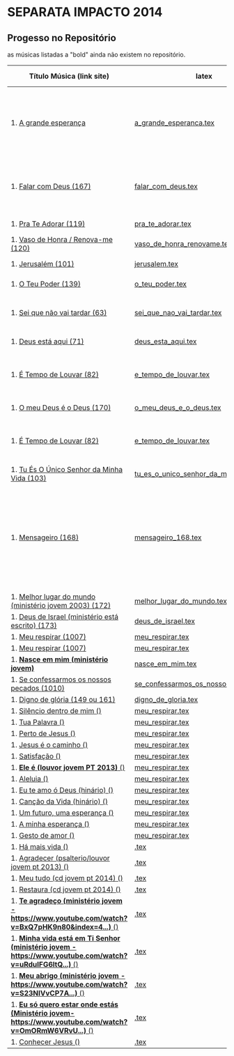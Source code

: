 SEPARATA IMPACTO 2014
=================================

Progesso no Repositório
-----------------------

as músicas listadas a "bold" ainda não existem no repositório.

| Título Música (link site)            									                    |   latex                                                                     | revisão feita por ... 		|
| ----------------------------------------------------------------------                    | -----------------------------------------------------------------------   | ------------------------------|
| 1. [A grande esperança](http://www.psalterio.net/158)					                    | [a_grande_esperanca.tex](../../songs/pt/a_grande_esperanca.tex)           | MN, confirmado com a separata mas acordes coro um pouco diff.										| 								|
| 1. [Falar com Deus (167)](http://www.psalterio.net/167) 						            | [falar_com_deus.tex](../../songs/pt/falar_com_deus.tex)             		| MN: 1a revisao ok, faltam acordes ultima estrofe								|
| 1. [Pra Te Adorar (119)](http://www.psalterio.net/119) 						            | [pra_te_adorar.tex](../../songs/pt/pra_te_adorar.tex)             		| MN: 1a revisao ok,								|
| 1. [Vaso de Honra / Renova-me (120)](http://www.psalterio.net/120) 			            | [vaso_de_honra_renovame.tex](../../songs/pt/vaso_de_honra_renovame.tex)   | MN: 1a revisao ok,								|
| 1. [Jerusalém (101)](http://www.psalterio.net/101) 					 		            | [jerusalem.tex](../../songs/pt/jerusalem.tex)             				| MN: 1a revisao ok,								|
| 1. [O Teu Poder (139)](http://www.psalterio.net/139) 					 	                | [o_teu_poder.tex](../../songs/pt/o_teu_poder.tex)             			| MN: falta acordes								|
| 1. [Sei que não vai tardar (63)](http://www.psalterio.net/63)				                | [sei_que_nao_vai_tardar.tex](../../songs/pt/sei_que_nao_vai_tardar.tex)  	| MN: falt acordes ultimas estrofes								|
| 1. [Deus está aqui (71)](http://www.psalterio.net/71) 						            | [deus_esta_aqui.tex](../../songs/pt/deus_esta_aqui.tex)             		| MN: 1a revisao ok,								|
| 1. [É Tempo de Louvar (82)](http://www.psalterio.net/82) 						            | [e_tempo_de_louvar.tex](../../songs/pt/e_tempo_de_louvar.tex) 	        | MN: 1a revisao ok, faltam acordes 2a estrofe								|
| 1. [O meu Deus é o Deus (170)](http://www.psalterio.net/170)					            | [o_meu_deus_e_o_deus.tex](../../songs/pt/o_meu_deus_e_o_deus.tex)         | MN: falta acordes								|
| 1. [É Tempo de Louvar (82)](http://www.psalterio.net/82) 						            | [e_tempo_de_louvar.tex](../../songs/pt/e_tempo_de_louvar.tex) 	        | MN: 1a revisao ok, faltam acordes 2a estrofe								|
| 1. [Tu És O Único Senhor da Minha Vida (103)](http://www.psalterio.net/103)	            | [tu_es_o_unico_senhor_da_minha_vida.tex](../../songs/pt/tu_es_o_unico_senhor_da_minha_vida.tex) | MN: 1a revisao ok,								|
| 1. [Mensageiro (168)](http://www.psalterio.net/168) 					 		            | [mensageiro_168.tex](../../songs/pt/mensageiro.tex)          				| MN: falta acordes, existem 2 versoes, uma em A outra em C, devia-se so escolher 1, alternativa [Mensageiro (168)](http://www.psalterio.net/168) 									|
| 1. [Melhor lugar do mundo (ministério jovem 2003) (172)](http://www.psalterio.net/172)	| [melhor_lugar_do_mundo.tex](../../songs/pt/melhor_lugar_do_mundo.tex) | MN: faltam acordes								|
| 1. [Deus de Israel (ministério está escrito) (173)](http://www.psalterio.net/173)	        | [deus_de_israel.tex](../../songs/pt/deus_de_israel.tex) | MN: faltam acordes								|
| 1. [Meu respirar (1007)](http://www.psalterio.net/1007)	                                | [meu_respirar.tex](../../songs/pt/meu_respirar.tex) | 								|
| 1. [Meu respirar (1007)](http://www.psalterio.net/1007)	                                | [meu_respirar.tex](../../songs/pt/meu_respirar.tex) | 
| 1. [**Nasce em mim (ministério jovem)**](http://www.psalterio.net/)	                    | [nasce_em_mim.tex](../../songs/pt/nasce_em_mim.tex) | 
| 1. [Se confessarmos os nossos pecados (1010)](http://www.psalterio.net/1010)	            | [se_confessarmos_os_nossos_pecados.tex](../../songs/pt/se_confessarmos_os_nossos_pecados.tex) | 
| 1. [Digno de glória (149 ou 161)](http://www.psalterio.net/149)	                        | [digno_de_gloria.tex](../../songs/pt/digno_de_gloria.tex) | 
| 1. [Silêncio dentro de mim ()](http://www.psalterio.net/1007)	                            | [meu_respirar.tex](../../songs/pt/meu_respirar.tex) | 
| 1. [Tua Palavra ()](http://www.psalterio.net/1007)	                                    | [meu_respirar.tex](../../songs/pt/meu_respirar.tex) | 
| 1. [Perto de Jesus ()](http://www.psalterio.net/1007)	                                    | [meu_respirar.tex](../../songs/pt/meu_respirar.tex) | 
| 1. [Jesus é o caminho ()](http://www.psalterio.net/1007)	                                | [meu_respirar.tex](../../songs/pt/meu_respirar.tex) | 
| 1. [Satisfação ()](http://www.psalterio.net/1007)	                                        | [meu_respirar.tex](../../songs/pt/meu_respirar.tex) | 
| 1. [**Ele é (louvor jovem PT 2013)** ()](http://www.psalterio.net/1007)	                | [meu_respirar.tex](../../songs/pt/meu_respirar.tex) | 
| 1. [Aleluia ()](http://www.psalterio.net/1007)	                                        | [meu_respirar.tex](../../songs/pt/meu_respirar.tex) | 
| 1. [Eu te amo ó Deus (hinário) ()](http://www.psalterio.net/1007)	                        | [meu_respirar.tex](../../songs/pt/meu_respirar.tex) | 
| 1. [Canção da Vida (hinário) ()](http://www.psalterio.net/1007)	                        | [meu_respirar.tex](../../songs/pt/meu_respirar.tex) | 
| 1. [Um futuro, uma esperança ()](http://www.psalterio.net/1007)	                        | [meu_respirar.tex](../../songs/pt/meu_respirar.tex) | 
| 1. [A minha esperança ()](http://www.psalterio.net/1007)	                                | [meu_respirar.tex](../../songs/pt/meu_respirar.tex) | 
| 1. [Gesto de amor ()](http://www.psalterio.net/1007)	                                    | [meu_respirar.tex](../../songs/pt/meu_respirar.tex) | 
| 1. [Há mais vida ()](http://www.psalterio.net/)	                                        | [.tex](../../songs/pt/.tex) | 
| 1. [Agradecer (psalterio/louvor jovem pt 2013) ()](http://www.psalterio.net/)	            | [.tex](../../songs/pt/.tex) | 
| 1. [Meu tudo (cd jovem pt 2014) ()](http://www.psalterio.net/)	                        | [.tex](../../songs/pt/.tex) | 
| 1. [Restaura (cd jovem pt 2014) ()](http://www.psalterio.net/)	                        | [.tex](../../songs/pt/.tex) | 
| 1. [**Te agradeço (ministério jovem - https://www.youtube.com/watch?v=BxQ7pHK9n80&index=4...)** ()](http://www.psalterio.net/)	| [.tex](../../songs/pt/.tex) | 
| 1. [**Minha vida está em Ti Senhor (ministério jovem - https://www.youtube.com/watch?v=uRduIFG6ltQ...)** ()](http://www.psalterio.net/)	| [.tex](../../songs/pt/.tex) | 
| 1. [**Meu abrigo (ministério jovem - https://www.youtube.com/watch?v=S23NIVvCP7A...)** ()](http://www.psalterio.net/)	| [.tex](../../songs/pt/.tex) | 
| 1. [**Eu só quero estar onde estás (Ministério jovem- https://www.youtube.com/watch?v=OmORmW6VRvU...)** ()](http://www.psalterio.net/)	| [.tex](../../songs/pt/.tex) | 
| 1. [Conhecer Jesus ()](http://www.psalterio.net/)	| [.tex](../../songs/pt/.tex) | 












